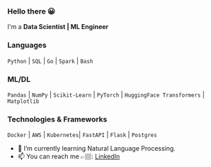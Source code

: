 ### Hello there 😀
I'm a **Data Scientist | ML Engineer**


### Languages
`Python` | `SQL` | `Go` | `Spark` | `Bash`

### ML/DL
`Pandas` | `NumPy` | `Scikit-Learn` | `PyTorch` | `HuggingFace Transformers` | `Matplotlib`


### Technologies & Frameworks
`Docker` | `AWS` | `Kubernetes`| `FastAPI` | `Flask` | `Postgres`

- 🌱 I’m currently learning Natural Language Processing.
- 📫 You can reach me 👉🏽: [LinkedIn](https://www.linkedin.com/in/chineduezeofor)
